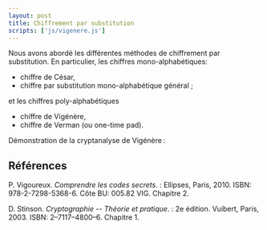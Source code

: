 ```yaml
---
layout: post
title: Chiffrement par substitution
scripts: ['js/vigenere.js']
---
```


Nous avons abordé les différentes méthodes de chiffrement par substitution. En particulier, les chiffres mono-alphabétiques: 

- chiffre de César,
- chiffre par substitution mono-alphabétique général ;

et les chiffres poly-alphabétiques

- chiffre de Vigénère,
- chiffre de Verman (ou one-time pad).

Démonstration de la cryptanalyse de Vigénère :

<div id="vigenere" class="centered"
data-text="PROCEDONSAVECMETHODESEDITILSANSMETHODEPASDELOGIQUESANSLOGIQUEPASDESUCCESPOSSIBLEPUISPRENANTLEDOCUMENTILLEPARCOURUTSANSYRIENCOMPRENDREDUNBOUTALAUTRECEDOCUMENTCOMPRENAITUNECENTAINEDELIGNESQUIETAIENTDIVISEESENSIXPARAGRAPHESHUMFITLEJUGEJARRIQUEZAPRESAVOIRREFLECHIVOULOIRMEXERCERSURCHAQUEPARAGRAPHELUNAPRESLAUTRECESERAITPERDREINUTILEMENTUNTEMPSPRECIEUXILFAUTCHOISIRAUCONTRAIREUNSEULDECESALINEASETCHOISIRCELUIQUIDOITPRESENTERLEPLUSDINTERETORLEQUELSETROUVEDANSCESCONDITIONS"
data-key="VIGENERE"></div>

## Références

P. Vigoureux. *Comprendre les codes secrets*.
:   Ellipses, Paris, 2010. ISBN: 978-2-7298-5368-6. Côte BU: 005.82 VIG. Chapitre 2. 

D. Stinson. *Cryptographie -- Théorie et pratique*.
:   2e édition. Vuibert, Paris, 2003. ISBN: 2–7117–4800–6. Chapitre 1.
